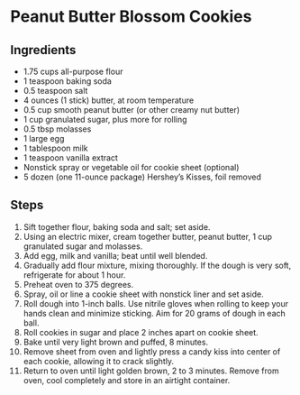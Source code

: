 # Peanut Butter Blossom Cookies

## Ingredients

- 1.75 cups all-purpose flour
- 1 teaspoon baking soda
- 0.5 teaspoon salt
- 4 ounces (1 stick) butter, at room temperature
- 0.5 cup smooth peanut butter (or other creamy nut butter)
- 1 cup granulated sugar, plus more for rolling
- 0.5 tbsp molasses
- 1 large egg
- 1 tablespoon milk
- 1 teaspoon vanilla extract
- Nonstick spray or vegetable oil for cookie sheet (optional)
- 5 dozen (one 11-ounce package) Hershey’s Kisses, foil removed

## Steps

1. Sift together flour, baking soda and salt; set aside.
2. Using an electric mixer, cream together butter, peanut butter, 1 cup granulated sugar and molasses.
3. Add egg, milk and vanilla; beat until well blended.
4. Gradually add flour mixture, mixing thoroughly. If the dough is very soft, refrigerate for about 1 hour.
5. Preheat oven to 375 degrees.
6. Spray, oil or line a cookie sheet with nonstick liner and set aside.
7. Roll dough into 1-inch balls. Use nitrile gloves when rolling to keep your hands clean and minimize sticking. Aim for 20 grams of dough in each ball.
8. Roll cookies in sugar and place 2 inches apart on cookie sheet.
9. Bake until very light brown and puffed, 8 minutes.
10. Remove sheet from oven and lightly press a candy kiss into center of each cookie, allowing it to crack slightly.
11. Return to oven until light golden brown, 2 to 3 minutes. Remove from oven, cool completely and store in an airtight container.
